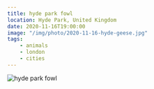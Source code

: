 ```yaml
---
title: hyde park fowl
location: Hyde Park, United Kingdom
date: 2020-11-16T19:00:00
image: "/img/photo/2020-11-16-hyde-geese.jpg"
tags:
    - animals
    - london
    - cities
---
```


![hyde park fowl](/img/photo/2020-11-16-hyde-geese.jpg)
